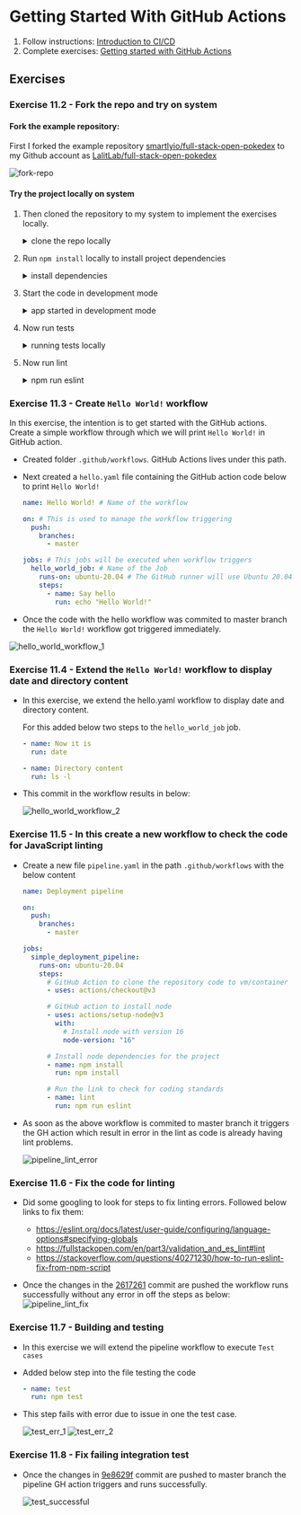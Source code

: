 # Getting Started With GitHub Actions

1. Follow instructions: [Introduction to CI/CD](https://fullstackopen.com/en/part11/introduction_to_ci_cd)
2. Complete exercises: [Getting started with GitHub Actions](https://fullstackopen.com/en/part11/getting_started_with_git_hub_actions)

## Exercises

### Exercise 11.2 - Fork the repo and try on system

#### Fork the example repository:

First I forked the example repository [smartlyio/full-stack-open-pokedex](https://github.com/smartlyio/full-stack-open-pokedex) to my Github account as [LalitLab/full-stack-open-pokedex](https://github.com/LalitLab/full-stack-open-pokedex)

![fork-repo](./images/fork_repo.png)

#### Try the project locally on system

1.  Then cloned the repository to my system to implement the exercises locally.

    <details>
      <summary> clone the repo locally</summary>

    ```sh
    $ git clone git@github.com:LalitLab/full-stack-open-pokedex.git
    Cloning into 'full-stack-open-pokedex'...
    remote: Enumerating objects: 138, done.
    remote: Total 138 (delta 0), reused 0 (delta 0), pack-reused 138
    Receiving objects: 100% (138/138), 150.74 KiB | 290.00 KiB/s, done.
    Resolving deltas: 100% (57/57), done.
    ```

    </details>

2.  Run `npm install` locally to install project dependencies

    <details>
      <summary> install dependencies</summary>

    ```sh
    $ full-stack-open-pokedex git:(master) npm install
    npm WARN old lockfile
    npm WARN old lockfile The package-lock.json file was created with an old version of npm,
    npm WARN old lockfile so supplemental metadata must be fetched from the registry.
    npm WARN old lockfile
    npm WARN old lockfile This is a one-time fix-up, please be patient...
    npm WARN old lockfile
    npm WARN deprecated fsevents@1.2.12: fsevents 1 will break on node v14+ and could be using insecure binaries. Upgrade to fsevents 2.
    npm WARN deprecated ini@1.3.5: Please update to ini >=1.3.6 to avoid a prototype pollution issue
    npm WARN deprecated request-promise-native@1.0.8: request-promise-native has been deprecated because it extends the now deprecated request package, see https://github.com/request/request/issues/3142
    npm WARN deprecated urix@0.1.0: Please see https://github.com/lydell/urix#deprecated
    npm WARN deprecated har-validator@5.1.3: this library is no longer supported
    npm WARN deprecated fsevents@2.1.3: "Please update to latest v2.3 or v2.2"
    npm WARN deprecated resolve-url@0.2.1: https://github.com/lydell/resolve-url#deprecated
    npm WARN deprecated source-map-resolve@0.5.3: See https://github.com/lydell/source-map-resolve#deprecated
    npm WARN deprecated w3c-hr-time@1.0.2: Use your platform's native performance.now() and performance.timeOrigin.
    npm WARN deprecated source-map-url@0.4.0: See https://github.com/lydell/source-map-url#deprecated
    npm WARN deprecated sane@4.1.0: some dependency vulnerabilities fixed, support for node < 10 dropped, and newer ECMAScript syntax/features added
    npm WARN deprecated mini-create-react-context@0.4.0: Package no longer supported. Contact Support at https://www.npmjs.com/support for more info.
    npm WARN deprecated debug@3.2.6: Debug versions >=3.2.0 <3.2.7 || >=4 <4.3.1 have a low-severity ReDos regression when used in a Node.js environment. It is recommended you upgrade to 3.2.7 or 4.3.1. (https://github.com/visionmedia/debug/issues/797)
    npm WARN deprecated debug@3.2.6: Debug versions >=3.2.0 <3.2.7 || >=4 <4.3.1 have a low-severity ReDos regression when used in a Node.js environment. It is recommended you upgrade to 3.2.7 or 4.3.1. (https://github.com/visionmedia/debug/issues/797)
    npm WARN deprecated debug@3.2.6: Debug versions >=3.2.0 <3.2.7 || >=4 <4.3.1 have a low-severity ReDos regression when used in a Node.js environment. It is recommended you upgrade to 3.2.7 or 4.3.1. (https://github.com/visionmedia/debug/issues/797)
    npm WARN deprecated chokidar@2.1.8: Chokidar 2 does not receive security updates since 2019. Upgrade to chokidar 3 with 15x fewer dependencies
    npm WARN deprecated debug@4.1.1: Debug versions >=3.2.0 <3.2.7 || >=4 <4.3.1 have a low-severity ReDos regression when used in a Node.js environment. It is recommended you upgrade to 3.2.7 or 4.3.1. (https://github.com/visionmedia/debug/issues/797)
    npm WARN deprecated debug@4.1.1: Debug versions >=3.2.0 <3.2.7 || >=4 <4.3.1 have a low-severity ReDos regression when used in a Node.js environment. It is recommended you upgrade to 3.2.7 or 4.3.1. (https://github.com/visionmedia/debug/issues/797)
    npm WARN deprecated debug@4.1.1: Debug versions >=3.2.0 <3.2.7 || >=4 <4.3.1 have a low-severity ReDos regression when used in a Node.js environment. It is recommended you upgrade to 3.2.7 or 4.3.1. (https://github.com/visionmedia/debug/issues/797)
    npm WARN deprecated debug@4.1.1: Debug versions >=3.2.0 <3.2.7 || >=4 <4.3.1 have a low-severity ReDos regression when used in a Node.js environment. It is recommended you upgrade to 3.2.7 or 4.3.1. (https://github.com/visionmedia/debug/issues/797)
    npm WARN deprecated debug@4.1.1: Debug versions >=3.2.0 <3.2.7 || >=4 <4.3.1 have a low-severity ReDos regression when used in a Node.js environment. It is recommended you upgrade to 3.2.7 or 4.3.1. (https://github.com/visionmedia/debug/issues/797)
    npm WARN deprecated debug@4.1.1: Debug versions >=3.2.0 <3.2.7 || >=4 <4.3.1 have a low-severity ReDos regression when used in a Node.js environment. It is recommended you upgrade to 3.2.7 or 4.3.1. (https://github.com/visionmedia/debug/issues/797)
    npm WARN deprecated debug@4.1.1: Debug versions >=3.2.0 <3.2.7 || >=4 <4.3.1 have a low-severity ReDos regression when used in a Node.js environment. It is recommended you upgrade to 3.2.7 or 4.3.1. (https://github.com/visionmedia/debug/issues/797)
    npm WARN deprecated debug@4.1.1: Debug versions >=3.2.0 <3.2.7 || >=4 <4.3.1 have a low-severity ReDos regression when used in a Node.js environment. It is recommended you upgrade to 3.2.7 or 4.3.1. (https://github.com/visionmedia/debug/issues/797)
    npm WARN deprecated querystring@0.2.0: The querystring API is considered Legacy. new code should use the URLSearchParams API instead.
    npm WARN deprecated uuid@3.4.0: Please upgrade  to version 7 or higher.  Older versions may use Math.random() in certain circumstances, which is known to be problematic.  See https://v8.dev/blog/math-random for details.
    npm WARN deprecated request@2.88.2: request has been deprecated, see https://github.com/request/request/issues/3142
    npm WARN deprecated axios@0.19.2: Critical security vulnerability fixed in v0.21.1. For more information, see https://github.com/axios/axios/pull/3410
    npm WARN deprecated core-js-pure@3.6.5: core-js-pure@<3.23.3 is no longer maintained and not recommended for usage due to the number of issues. Because of the V8 engine whims, feature detection in old core-js versions could cause a slowdown up to 100x even if nothing is polyfilled. Some versions have web compatibility issues. Please, upgrade your dependencies to the actual version of core-js-pure.

    added 1353 packages, and audited 1354 packages in 17s

    49 packages are looking for funding
      run `npm fund` for details

    54 vulnerabilities (1 low, 20 moderate, 26 high, 7 critical)

    To address issues that do not require attention, run:
      npm audit fix

    To address all issues (including breaking changes), run:
      npm audit fix --force

    Run `npm audit` for details.
    ```

    </details>

3.  Start the code in development mode

    <details>
      <summary>app started in development mode</summary>

    ```sh
    full-stack-open-pokedex git:(master) ✗ npm run start

    > fullstackopen-cicd@1.0.0 start
    > webpack-dev-server --open --mode development

    (node:3949) [DEP0111] DeprecationWarning: Access to process.binding('http_parser') is deprecated.
    (Use `node --trace-deprecation ...` to show where the warning was created)
    ℹ ｢wds｣: Project is running at http://localhost:8080/
    ℹ ｢wds｣: webpack output is served from /
    ℹ ｢wds｣: Content not from webpack is served from /Users/lalitbhardwaj/Learning/gh_actions/full-stack-open-pokedex
    ℹ ｢wds｣: 404s will fallback to /index.html
    ℹ ｢wdm｣: wait until bundle finished: /
    Browserslist: caniuse-lite is outdated. Please run:
    npx browserslist@latest --update-db
    ℹ ｢wdm｣: Hash: b974bb4c6cae71a68a45
    Version: webpack 4.43.0
    Time: 766ms
    Built at: 01/04/2023 5:36:43 PM
          Asset       Size  Chunks             Chunk Names
    ./index.html  261 bytes          [emitted]
      bundle.js   1.54 MiB    main  [emitted]  main
    Entrypoint main = bundle.js
    [0] multi (webpack)-dev-server/client?http://localhost:8080 ./src/index.jsx 40 bytes {main} [built]
    [./node_modules/react-dom/index.js] 1.33 KiB {main} [built]
    [./node_modules/react/index.js] 190 bytes {main} [built]
    [./node_modules/webpack-dev-server/client/index.js?http://localhost:8080] (webpack)-dev-server/client?http://localhost:8080 4.29 KiB {main} [built]
    [./node_modules/webpack-dev-server/client/overlay.js] (webpack)-dev-server/client/overlay.js 3.51 KiB {main} [built]
    [./node_modules/webpack-dev-server/client/socket.js] (webpack)-dev-server/client/socket.js 1.53 KiB {main} [built]
    [./node_modules/webpack-dev-server/client/utils/createSocketUrl.js] (webpack)-dev-server/client/utils/createSocketUrl.js 2.91 KiB {main} [built]
    [./node_modules/webpack-dev-server/client/utils/log.js] (webpack)-dev-server/client/utils/log.js 964 bytes {main} [built]
    [./node_modules/webpack-dev-server/client/utils/reloadApp.js] (webpack)-dev-server/client/utils/reloadApp.js 1.59 KiB {main} [built]
    [./node_modules/webpack-dev-server/client/utils/sendMessage.js] (webpack)-dev-server/client/utils/sendMessage.js 402 bytes {main} [built]
    [./node_modules/webpack-dev-server/node_modules/strip-ansi/index.js] (webpack)-dev-server/node_modules/strip-ansi/index.js 161 bytes {main} [built]
    [./node_modules/webpack/hot sync ^\.\/log$] (webpack)/hot sync nonrecursive ^\.\/log$ 170 bytes {main} [built]
    [./src/App.jsx] 1.93 KiB {main} [built]
    [./src/index.jsx] 203 bytes {main} [built]
    [./src/styles.css] 520 bytes {main} [built]
        + 85 hidden modules
    Child HtmlWebpackCompiler:
        1 asset
        Entrypoint HtmlWebpackPlugin_0 = __child-HtmlWebpackPlugin_0
        [./node_modules/html-webpack-plugin/lib/loader.js!./public/index.html] 304 bytes {HtmlWebpackPlugin_0} [built]
    ℹ ｢wdm｣: Compiled successfully.
    ```

    ![app_running_locally](./images/app_running_locally.png)

    </details>

4.  Now run tests

    <details>
      <summary>running tests locally</summary>

    ```sh
    ➜  full-stack-open-pokedex git:(master) ✗ npm test

    > fullstackopen-cicd@1.0.0 test
    > jest

    Browserslist: caniuse-lite is outdated. Please run:
    npx browserslist@latest --update-db
    Browserslist: caniuse-lite is outdated. Please run:
    npx browserslist@latest --update-db
    Browserslist: caniuse-lite is outdated. Please run:
    npx browserslist@latest --update-db
    PASS  test/PokemonList.jest.spec.jsx
    PASS  test/App.jest.spec.jsx
    FAIL  test/PokemonPage.jest.spec.jsx
      ● Console

        console.log
          hiddenAbility= {
            ability: {
              name: 'anticipation',
              url: 'https://pokeapi.co/api/v2/ability/107/'
            },
            is_hidden: true,
            slot: 3
          }

          at PokemonPage (src/PokemonPage.jsx:29:11)

        console.log
          hiddenAbility= {
            ability: {
              name: 'anticipation',
              url: 'https://pokeapi.co/api/v2/ability/107/'
            },
            is_hidden: true,
            slot: 3
          }

          at PokemonPage (src/PokemonPage.jsx:29:11)

        console.log
          hiddenAbility= {
            ability: {
              name: 'anticipation',
              url: 'https://pokeapi.co/api/v2/ability/107/'
            },
            is_hidden: true,
            slot: 3
          }

          at PokemonPage (src/PokemonPage.jsx:29:11)

        console.log
          hiddenAbility= {
            ability: {
              name: 'anticipation',
              url: 'https://pokeapi.co/api/v2/ability/107/'
            },
            is_hidden: true,
            slot: 3
          }

          at PokemonPage (src/PokemonPage.jsx:29:11)

      ● <PokemonPage /> › should render previous and next urls if they exist

        expect(element).toHaveAttribute("href", "/pokemon/vaporeon") // element.getAttribute("href") === "/pokemon/vaporeon"

        Expected the element to have attribute:
          href="/pokemon/vaporeon"
        Received:
          href="/pokemon/ditto"

          120 |
          121 |     expect(screen.getByText('Previous')).toHaveAttribute('href', '/pokemon/ditto')
        > 122 |     expect(screen.getByText('Next')).toHaveAttribute('href', '/pokemon/vaporeon')
              |                                      ^
          123 |   })
          124 |
          125 |   it('should not render previous and next urls if none exist', async () => {

          at _callee6$ (test/PokemonPage.jest.spec.jsx:122:38)
          at tryCatch (node_modules/regenerator-runtime/runtime.js:45:40)
          at Generator.invoke [as _invoke] (node_modules/regenerator-runtime/runtime.js:274:22)
          at Generator.prototype.<computed> [as next] (node_modules/regenerator-runtime/runtime.js:97:21)
          at asyncGeneratorStep (node_modules/@babel/runtime/helpers/asyncToGenerator.js:3:24)
          at _next (node_modules/@babel/runtime/helpers/asyncToGenerator.js:25:9)

    Test Suites: 1 failed, 2 passed, 3 total
    Tests:       1 failed, 7 passed, 8 total
    Snapshots:   0 total
    Time:        1.269s
    Ran all test suites.
    ➜  full-stack-open-pokedex git:(master) ✗
    ```

    </details>

5.  Now run lint

    <details>
      <summary>npm run eslint</summary>

    ```sh
    ➜  full-stack-open-pokedex git:(master) ✗ npm run eslint

    > fullstackopen-cicd@1.0.0 eslint
    > eslint './**/*.{js,jsx}'

    Warning: React version not specified in eslint-plugin-react settings. See https://github.com/yannickcr/eslint-plugin-react#configuration .

    /Users/lalitbhardwaj/Learning/gh_actions/full-stack-open-pokedex/app.js
      1:25  error  Strings must use singlequote  quotes
      1:35  error  Extra semicolon               semi
      2:22  error  Extra semicolon               semi
      5:14  error  'process' is not defined      no-undef
      5:38  error  Extra semicolon               semi
      7:24  error  Strings must use singlequote  quotes
      7:32  error  Extra semicolon               semi
      10:3   error  Unexpected console statement  no-console
      10:15  error  Strings must use singlequote  quotes
      10:45  error  Extra semicolon               semi
      11:3   error  Extra semicolon               semi

    /Users/lalitbhardwaj/Learning/gh_actions/full-stack-open-pokedex/src/PokemonPage.jsx
      29:3  error  Unexpected console statement  no-console

    ✖ 12 problems (12 errors, 0 warnings)
      9 errors and 0 warnings potentially fixable with the `--fix` option.
    ```

    </details>

### Exercise 11.3 - Create `Hello World!` workflow

In this exercise, the intention is to get started with the GitHub actions. Create a simple workflow through which we will print `Hello World!` in GitHub action.

- Created folder `.github/workflows`. GitHub Actions lives under this path.
- Next created a `hello.yaml` file containing the GitHub action code below to print `Hello
World!`

  ```yaml
  name: Hello World! # Name of the workflow

  on: # This is used to manage the workflow triggering
    push:
      branches:
        - master

  jobs: # This jobs will be executed when workflow triggers
    hello_world_job: # Name of the Job
      runs-on: ubuntu-20.04 # The GitHub runner will use Ubuntu 20.04 as OS steps:
      steps:
        - name: Say hello
          run: echo "Hello World!"
  ```

- Once the code with the hello workflow was commited to master branch the `Hello World!` workflow got triggered immediately.

![hello_world_workflow_1](./images/hello_world_workflow_1.png)

### Exercise 11.4 - Extend the `Hello World!` workflow to display date and directory content

- In this exercise, we extend the hello.yaml workflow to display date and directory content.

  For this added below two steps to the `hello_world_job` job.

  ```yaml
  - name: Now it is
    run: date

  - name: Directory content
    run: ls -l
  ```

- This commit in the workflow results in below:

  ![hello_world_workflow_2](./images/hello_world_workflow_2.png)

### Exercise 11.5 - In this create a new workflow to check the code for JavaScript linting

- Create a new file `pipeline.yaml` in the path `.github/workflows` with the below content

  ```yaml
  name: Deployment pipeline

  on:
    push:
      branches:
        - master

  jobs:
    simple_deployment_pipeline:
      runs-on: ubuntu-20.04
      steps:
        # GitHub Action to clone the repository code to vm/container running action
        - uses: actions/checkout@v3

        # GitHub action to install node
        - uses: actions/setup-node@v3
          with:
            # Install node with version 16
            node-version: "16"

        # Install node dependencies for the project
        - name: npm install
          run: npm install

        # Run the link to check for coding standards
        - name: lint
          run: npm run eslint
  ```

- As soon as the above workflow is commited to master branch it triggers the GH action which result in error in the lint as code is already having lint problems.

  ![pipeline_lint_error](./images/pipeline_lint_error.png)

### Exercise 11.6 - Fix the code for linting

- Did some googling to look for steps to fix linting errors. Followed below links to fix them:

  - https://eslint.org/docs/latest/user-guide/configuring/language-options#specifying-globals
  - https://fullstackopen.com/en/part3/validation_and_es_lint#lint
  - https://stackoverflow.com/questions/40271230/how-to-run-eslint-fix-from-npm-script

- Once the changes in the [2617261](https://github.com/LalitLab/full-stack-open-pokedex/commit/26172616bade7a2046d986f0f476affabc908318) commit are pushed the workflow runs successfully without any error in off the steps as below:
  ![pipeline_lint_fix](./images/pipeline_lint_fix.png)

### Exercise 11.7 - Building and testing

- In this exercise we will extend the pipeline workflow to execute `Test cases`
- Added below step into the file testing the code

  ```yaml
  - name: test
    run: npm test
  ```

- This step fails with error due to issue in one the test case.

  ![test_err_1](./images/test_err_1.png)
  ![test_err_2](./images/test_err_2.png)

### Exercise 11.8 - Fix failing integration test

- Once the changes in [9e8629f](https://github.com/LalitLab/full-stack-open-pokedex/commit/9e8629f0d5750ff4f7044a45cfd4d1b57824465a) commit are pushed to master branch the pipeline GH action triggers and runs successfully.

  ![test_successful](./images/test_successful.png)
